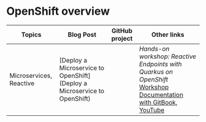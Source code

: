# OpenShift overview

| Topics | Blog Post | GitHub project | Other links |
| --- | --- | --- | --- |
| Microservices, Reactive | [Deploy a Microservice to OpenShift](Deploy a Microservice to OpenShift) |  |  _Hands-on workshop: Reactive Endpoints with Quarkus on OpenShift_ [Workshop Documentation with GitBook](https://ibm-developer.gitbook.io/reactive-endpoints-with-quarkus-on-openshift), [YouTube](https://youtu.be/iwca0BV7fIc) |